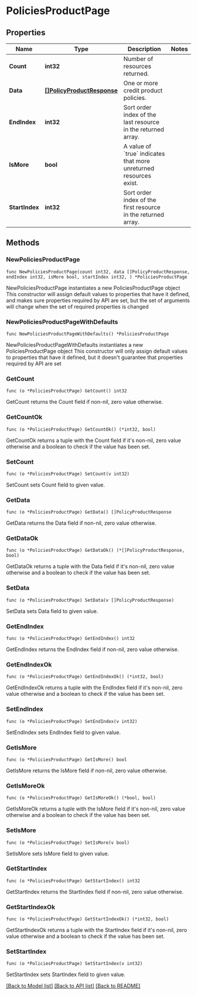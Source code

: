 # PoliciesProductPage

## Properties

Name | Type | Description | Notes
------------ | ------------- | ------------- | -------------
**Count** | **int32** | Number of resources returned. | 
**Data** | [**[]PolicyProductResponse**](PolicyProductResponse.md) | One or more credit product policies. | 
**EndIndex** | **int32** | Sort order index of the last resource in the returned array. | 
**IsMore** | **bool** | A value of &#x60;true&#x60; indicates that more unreturned resources exist. | 
**StartIndex** | **int32** | Sort order index of the first resource in the returned array. | 

## Methods

### NewPoliciesProductPage

`func NewPoliciesProductPage(count int32, data []PolicyProductResponse, endIndex int32, isMore bool, startIndex int32, ) *PoliciesProductPage`

NewPoliciesProductPage instantiates a new PoliciesProductPage object
This constructor will assign default values to properties that have it defined,
and makes sure properties required by API are set, but the set of arguments
will change when the set of required properties is changed

### NewPoliciesProductPageWithDefaults

`func NewPoliciesProductPageWithDefaults() *PoliciesProductPage`

NewPoliciesProductPageWithDefaults instantiates a new PoliciesProductPage object
This constructor will only assign default values to properties that have it defined,
but it doesn't guarantee that properties required by API are set

### GetCount

`func (o *PoliciesProductPage) GetCount() int32`

GetCount returns the Count field if non-nil, zero value otherwise.

### GetCountOk

`func (o *PoliciesProductPage) GetCountOk() (*int32, bool)`

GetCountOk returns a tuple with the Count field if it's non-nil, zero value otherwise
and a boolean to check if the value has been set.

### SetCount

`func (o *PoliciesProductPage) SetCount(v int32)`

SetCount sets Count field to given value.


### GetData

`func (o *PoliciesProductPage) GetData() []PolicyProductResponse`

GetData returns the Data field if non-nil, zero value otherwise.

### GetDataOk

`func (o *PoliciesProductPage) GetDataOk() (*[]PolicyProductResponse, bool)`

GetDataOk returns a tuple with the Data field if it's non-nil, zero value otherwise
and a boolean to check if the value has been set.

### SetData

`func (o *PoliciesProductPage) SetData(v []PolicyProductResponse)`

SetData sets Data field to given value.


### GetEndIndex

`func (o *PoliciesProductPage) GetEndIndex() int32`

GetEndIndex returns the EndIndex field if non-nil, zero value otherwise.

### GetEndIndexOk

`func (o *PoliciesProductPage) GetEndIndexOk() (*int32, bool)`

GetEndIndexOk returns a tuple with the EndIndex field if it's non-nil, zero value otherwise
and a boolean to check if the value has been set.

### SetEndIndex

`func (o *PoliciesProductPage) SetEndIndex(v int32)`

SetEndIndex sets EndIndex field to given value.


### GetIsMore

`func (o *PoliciesProductPage) GetIsMore() bool`

GetIsMore returns the IsMore field if non-nil, zero value otherwise.

### GetIsMoreOk

`func (o *PoliciesProductPage) GetIsMoreOk() (*bool, bool)`

GetIsMoreOk returns a tuple with the IsMore field if it's non-nil, zero value otherwise
and a boolean to check if the value has been set.

### SetIsMore

`func (o *PoliciesProductPage) SetIsMore(v bool)`

SetIsMore sets IsMore field to given value.


### GetStartIndex

`func (o *PoliciesProductPage) GetStartIndex() int32`

GetStartIndex returns the StartIndex field if non-nil, zero value otherwise.

### GetStartIndexOk

`func (o *PoliciesProductPage) GetStartIndexOk() (*int32, bool)`

GetStartIndexOk returns a tuple with the StartIndex field if it's non-nil, zero value otherwise
and a boolean to check if the value has been set.

### SetStartIndex

`func (o *PoliciesProductPage) SetStartIndex(v int32)`

SetStartIndex sets StartIndex field to given value.



[[Back to Model list]](../README.md#documentation-for-models) [[Back to API list]](../README.md#documentation-for-api-endpoints) [[Back to README]](../README.md)


